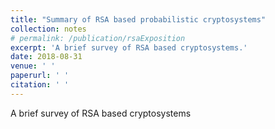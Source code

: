 ```yaml
---
title: "Summary of RSA based probabilistic cryptosystems"
collection: notes
# permalink: /publication/rsaExposition
excerpt: 'A brief survey of RSA based cryptosystems.'
date: 2018-08-31
venue: ' '
paperurl: ' '
citation: ' '
---
```

A brief survey of RSA based cryptosystems
<!-- [Download paper here](http://academicpages.github.io/files/paper1.pdf)

Recommended citation: Your Name, You. (2009). "Paper Title Number 1." <i>Journal 1</i>. 1(1). -->